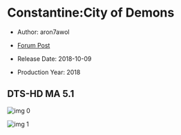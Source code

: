 # Constantine:City of Demons

* Author: aron7awol

* [Forum Post](https://www.avsforum.com/threads/bass-eq-for-filtered-movies.2995212/post-56994304)

* Release Date: 2018-10-09
* Production Year: 2018

## DTS-HD MA 5.1

![img 0](https://i.imgur.com/o2ZbY8i.jpg)

![img 1](https://i.imgur.com/qyYSOYJ.jpg)


